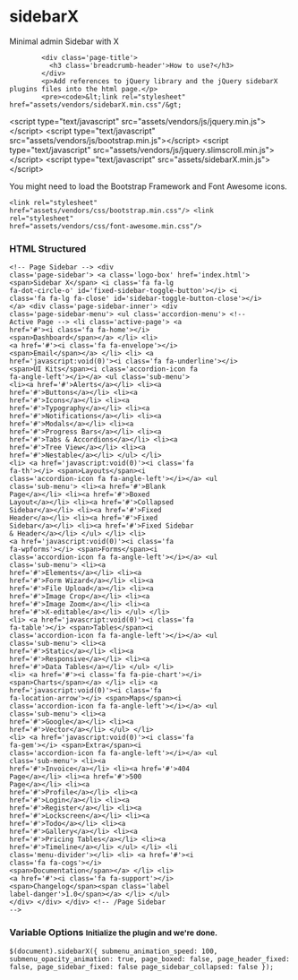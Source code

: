 # sidebarX
Minimal admin Sidebar with X

            <div class='page-title'>
              <h3 class='breadcrumb-header'>How to use?</h3>
            </div>
            <p>Add references to jQuery library and the jQuery sidebarX plugins files into the html page.</p>
            <pre><code>&lt;link rel="stylesheet" href="assets/vendors/sidebarX.min.css"/&gt;
&lt;script type="text/javascript" src="assets/vendors/js/jquery.min.js"&gt;&lt;/script&gt;
&lt;script type="text/javascript" src="assets/vendors/js/bootstrap.min.js"&gt;&lt;/script&gt;
&lt;script type="text/javascript" src="assets/vendors/js/jquery.slimscroll.min.js"&gt;&lt;/script&gt;
&lt;script type="text/javascript" src="assets/sidebarX.min.js"&gt;&lt;/script&gt;</code></pre>
            <p>You might need to load the Bootstrap Framework and Font Awesome icons.</p>
            <pre><code>&lt;link rel="stylesheet" href="assets/vendors/css/bootstrap.min.css"/&gt;
&lt;link rel="stylesheet" href="assets/vendors/css/font-awesome.min.css"/&gt;</code></pre>
            <div class='page-title'>
              <h3 class='breadcrumb-header'>HTML Structured</h3>
            </div>
            <pre><code>&lt;!-- Page Sidebar --&gt;
&lt;div class=&#039;page-sidebar&#039;&gt;
  &lt;a class=&#039;logo-box&#039; href=&#039;index.html&#039;&gt;
  &lt;span&gt;Sidebar X&lt;/span&gt;
  &lt;i class=&#039;fa fa-lg fa-dot-circle-o&#039; id=&#039;fixed-sidebar-toggle-button&#039;&gt;&lt;/i&gt;
  &lt;i class=&#039;fa fa-lg fa-close&#039; id=&#039;sidebar-toggle-button-close&#039;&gt;&lt;/i&gt;
  &lt;/a&gt;
  &lt;div class=&#039;page-sidebar-inner&#039;&gt;
    &lt;div class=&#039;page-sidebar-menu&#039;&gt;
      &lt;ul class=&#039;accordion-menu&#039;&gt;
        &lt;!-- Active Page --&gt;
        &lt;li class=&#039;active-page&#039;&gt;
          &lt;a href=&#039;#&#039;&gt;&lt;i class=&#039;fa fa-home&#039;&gt;&lt;/i&gt;
          &lt;span&gt;Dashboard&lt;/span&gt;&lt;/a&gt;
        &lt;/li&gt;
        &lt;li&gt;
          &lt;a href=&#039;#&#039;&gt;&lt;i class=&#039;fa fa-envelope&#039;&gt;&lt;/i&gt;
          &lt;span&gt;Email&lt;/span&gt;&lt;/a&gt;
        &lt;/li&gt;
        &lt;li&gt;
          &lt;a href=&#039;javascript:void(0)&#039;&gt;&lt;i class=&#039;fa fa-underline&#039;&gt;&lt;/i&gt;
          &lt;span&gt;UI Kits&lt;/span&gt;&lt;i class=&#039;accordion-icon fa fa-angle-left&#039;&gt;&lt;/i&gt;&lt;/a&gt;
          &lt;ul class=&#039;sub-menu&#039;&gt;
            &lt;li&gt;&lt;a href=&#039;#&#039;&gt;Alerts&lt;/a&gt;&lt;/li&gt;
            &lt;li&gt;&lt;a href=&#039;#&#039;&gt;Buttons&lt;/a&gt;&lt;/li&gt;
            &lt;li&gt;&lt;a href=&#039;#&#039;&gt;Icons&lt;/a&gt;&lt;/li&gt;
            &lt;li&gt;&lt;a href=&#039;#&#039;&gt;Typography&lt;/a&gt;&lt;/li&gt;
            &lt;li&gt;&lt;a href=&#039;#&#039;&gt;Notifications&lt;/a&gt;&lt;/li&gt;
            &lt;li&gt;&lt;a href=&#039;#&#039;&gt;Modals&lt;/a&gt;&lt;/li&gt;
            &lt;li&gt;&lt;a href=&#039;#&#039;&gt;Progress Bars&lt;/a&gt;&lt;/li&gt;
            &lt;li&gt;&lt;a href=&#039;#&#039;&gt;Tabs &amp; Accordions&lt;/a&gt;&lt;/li&gt;
            &lt;li&gt;&lt;a href=&#039;#&#039;&gt;Tree View&lt;/a&gt;&lt;/li&gt;
            &lt;li&gt;&lt;a href=&#039;#&#039;&gt;Nestable&lt;/a&gt;&lt;/li&gt;
          &lt;/ul&gt;
        &lt;/li&gt;
        &lt;li&gt;
          &lt;a href=&#039;javascript:void(0)&#039;&gt;&lt;i class=&#039;fa fa-th&#039;&gt;&lt;/i&gt;
          &lt;span&gt;Layouts&lt;/span&gt;&lt;i class=&#039;accordion-icon fa fa-angle-left&#039;&gt;&lt;/i&gt;&lt;/a&gt;
          &lt;ul class=&#039;sub-menu&#039;&gt;
            &lt;li&gt;&lt;a href=&#039;#&#039;&gt;Blank Page&lt;/a&gt;&lt;/li&gt;
            &lt;li&gt;&lt;a href=&#039;#&#039;&gt;Boxed Layout&lt;/a&gt;&lt;/li&gt;
            &lt;li&gt;&lt;a href=&#039;#&#039;&gt;Collapsed Sidebar&lt;/a&gt;&lt;/li&gt;
            &lt;li&gt;&lt;a href=&#039;#&#039;&gt;Fixed Header&lt;/a&gt;&lt;/li&gt;
            &lt;li&gt;&lt;a href=&#039;#&#039;&gt;Fixed Sidebar&lt;/a&gt;&lt;/li&gt;
            &lt;li&gt;&lt;a href=&#039;#&#039;&gt;Fixed Sidebar &amp; Header&lt;/a&gt;&lt;/li&gt;
          &lt;/ul&gt;
        &lt;/li&gt;
        &lt;li&gt;
          &lt;a href=&#039;javascript:void(0)&#039;&gt;&lt;i class=&#039;fa fa-wpforms&#039;&gt;&lt;/i&gt;
          &lt;span&gt;Forms&lt;/span&gt;&lt;i class=&#039;accordion-icon fa fa-angle-left&#039;&gt;&lt;/i&gt;&lt;/a&gt;
          &lt;ul class=&#039;sub-menu&#039;&gt;
            &lt;li&gt;&lt;a href=&#039;#&#039;&gt;Elements&lt;/a&gt;&lt;/li&gt;
            &lt;li&gt;&lt;a href=&#039;#&#039;&gt;Form Wizard&lt;/a&gt;&lt;/li&gt;
            &lt;li&gt;&lt;a href=&#039;#&#039;&gt;File Upload&lt;/a&gt;&lt;/li&gt;
            &lt;li&gt;&lt;a href=&#039;#&#039;&gt;Image Crop&lt;/a&gt;&lt;/li&gt;
            &lt;li&gt;&lt;a href=&#039;#&#039;&gt;Image Zoom&lt;/a&gt;&lt;/li&gt;
            &lt;li&gt;&lt;a href=&#039;#&#039;&gt;X-editable&lt;/a&gt;&lt;/li&gt;
          &lt;/ul&gt;
        &lt;/li&gt;
        &lt;li&gt;
          &lt;a href=&#039;javascript:void(0)&#039;&gt;&lt;i class=&#039;fa fa-table&#039;&gt;&lt;/i&gt;
          &lt;span&gt;Tables&lt;/span&gt;&lt;i class=&#039;accordion-icon fa fa-angle-left&#039;&gt;&lt;/i&gt;&lt;/a&gt;
          &lt;ul class=&#039;sub-menu&#039;&gt;
            &lt;li&gt;&lt;a href=&#039;#&#039;&gt;Static&lt;/a&gt;&lt;/li&gt;
            &lt;li&gt;&lt;a href=&#039;#&#039;&gt;Responsive&lt;/a&gt;&lt;/li&gt;
            &lt;li&gt;&lt;a href=&#039;#&#039;&gt;Data Tables&lt;/a&gt;&lt;/li&gt;
          &lt;/ul&gt;
        &lt;/li&gt;
        &lt;li&gt;
          &lt;a href=&#039;#&#039;&gt;&lt;i class=&#039;fa fa-pie-chart&#039;&gt;&lt;/i&gt;
          &lt;span&gt;Charts&lt;/span&gt;&lt;/a&gt;
        &lt;/li&gt;
        &lt;li&gt;
          &lt;a href=&#039;javascript:void(0)&#039;&gt;&lt;i class=&#039;fa fa-location-arrow&#039;&gt;&lt;/i&gt;
          &lt;span&gt;Maps&lt;/span&gt;&lt;i class=&#039;accordion-icon fa fa-angle-left&#039;&gt;&lt;/i&gt;&lt;/a&gt;
          &lt;ul class=&#039;sub-menu&#039;&gt;
            &lt;li&gt;&lt;a href=&#039;#&#039;&gt;Google&lt;/a&gt;&lt;/li&gt;
            &lt;li&gt;&lt;a href=&#039;#&#039;&gt;Vector&lt;/a&gt;&lt;/li&gt;
          &lt;/ul&gt;
        &lt;/li&gt;
        &lt;li&gt;
          &lt;a href=&#039;javascript:void(0)&#039;&gt;&lt;i class=&#039;fa fa-gem&#039;&gt;&lt;/i&gt;
          &lt;span&gt;Extra&lt;/span&gt;&lt;i class=&#039;accordion-icon fa fa-angle-left&#039;&gt;&lt;/i&gt;&lt;/a&gt;
          &lt;ul class=&#039;sub-menu&#039;&gt;
            &lt;li&gt;&lt;a href=&#039;#&#039;&gt;Invoice&lt;/a&gt;&lt;/li&gt;
            &lt;li&gt;&lt;a href=&#039;#&#039;&gt;404 Page&lt;/a&gt;&lt;/li&gt;
            &lt;li&gt;&lt;a href=&#039;#&#039;&gt;500 Page&lt;/a&gt;&lt;/li&gt;
            &lt;li&gt;&lt;a href=&#039;#&#039;&gt;Profile&lt;/a&gt;&lt;/li&gt;
            &lt;li&gt;&lt;a href=&#039;#&#039;&gt;Login&lt;/a&gt;&lt;/li&gt;
            &lt;li&gt;&lt;a href=&#039;#&#039;&gt;Register&lt;/a&gt;&lt;/li&gt;
            &lt;li&gt;&lt;a href=&#039;#&#039;&gt;Lockscreen&lt;/a&gt;&lt;/li&gt;
            &lt;li&gt;&lt;a href=&#039;#&#039;&gt;Todo&lt;/a&gt;&lt;/li&gt;
            &lt;li&gt;&lt;a href=&#039;#&#039;&gt;Gallery&lt;/a&gt;&lt;/li&gt;
            &lt;li&gt;&lt;a href=&#039;#&#039;&gt;Pricing Tables&lt;/a&gt;&lt;/li&gt;
            &lt;li&gt;&lt;a href=&#039;#&#039;&gt;Timeline&lt;/a&gt;&lt;/li&gt;
          &lt;/ul&gt;
        &lt;/li&gt;
        &lt;li class=&#039;menu-divider&#039;&gt;&lt;/li&gt;
        &lt;li&gt;
          &lt;a href=&#039;#&#039;&gt;&lt;i class=&#039;fa fa-cogs&#039;&gt;&lt;/i&gt;
          &lt;span&gt;Documentation&lt;/span&gt;&lt;/a&gt;
        &lt;/li&gt;
        &lt;li&gt;
          &lt;a href=&#039;#&#039;&gt;&lt;i class=&#039;fa fa-support&#039;&gt;&lt;/i&gt;
          &lt;span&gt;Changelog&lt;/span&gt;&lt;span class=&#039;label label-danger&#039;&gt;1.0&lt;/span&gt;&lt;/a&gt;
        &lt;/li&gt;
      &lt;/ul&gt;
    &lt;/div&gt;
  &lt;/div&gt;
&lt;/div&gt;
&lt;!-- /Page Sidebar --&gt;</code></pre>
            <div class='page-title'>
              <h3 class='breadcrumb-header'>Variable Options <small>Initialize the plugin and we're done.</small></h3>
            </div>
            <pre><code>$(document).sidebarX({
      submenu_animation_speed: 100,
      submenu_opacity_animation: true,
      page_boxed: false,
      page_header_fixed: false,
      page_sidebar_fixed: false
      page_sidebar_collapsed: false
});
</code></pre>
